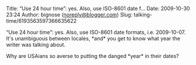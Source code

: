 Title: “Use 24 hour time”: yes. Also, use ISO-8601 date f...
Date: 2009-10-30 23:24
Author: bignose (noreply@blogger.com)
Slug: talking-time/6193563597366635622

“Use 24 hour time”: yes. Also, use ISO-8601 date formats, i.e.
2009-10-07. It's unambiguous between locales, \*and\* you get to know
what year the writer was talking about.  
  
Why are USAians so averse to putting the danged \*year\* in their dates?


